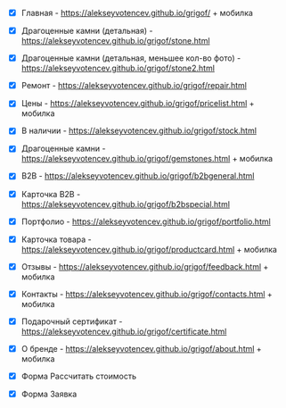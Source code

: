 - [x] Главная - https://alekseyvotencev.github.io/grigof/ + мобилка

- [x] Драгоценные камни (детальная) - https://alekseyvotencev.github.io/grigof/stone.html

- [x] Драгоценные камни (детальная, меньшее кол-во фото) - https://alekseyvotencev.github.io/grigof/stone2.html

- [x] Ремонт - https://alekseyvotencev.github.io/grigof/repair.html

- [x] Цены - https://alekseyvotencev.github.io/grigof/pricelist.html + мобилка

- [x] В наличии - https://alekseyvotencev.github.io/grigof/stock.html

- [x] Драгоценные камни - https://alekseyvotencev.github.io/grigof/gemstones.html + мобилка
 
- [x] B2B - https://alekseyvotencev.github.io/grigof/b2bgeneral.html

- [x] Карточка B2B - https://alekseyvotencev.github.io/grigof/b2bspecial.html

- [x] Портфолио - https://alekseyvotencev.github.io/grigof/portfolio.html

- [x] Карточка товара - https://alekseyvotencev.github.io/grigof/productcard.html + мобилка

- [x] Отзывы - https://alekseyvotencev.github.io/grigof/feedback.html + мобилка

- [x] Контакты - https://alekseyvotencev.github.io/grigof/contacts.html + мобилка

- [x] Подарочный сертификат - https://alekseyvotencev.github.io/grigof/certificate.html

- [x] О бренде - https://alekseyvotencev.github.io/grigof/about.html + мобилка

- [x] Форма Рассчитать стоимость

- [x] Форма Заявка
